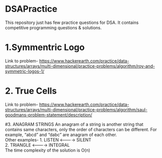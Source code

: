 # DSAPractice
This repository just has few practice questions for DSA. 
It contains competitive programming questions & solutions.

# 1.Symmentric Logo
  Link to problem- https://www.hackerearth.com/practice/data-structures/arrays/multi-dimensional/practice-problems/algorithm/roy-and-symmetric-logos-1/
  
# 2. True Cells
  Link to problem- https://www.hackerearth.com/practice/data-structures/arrays/multi-dimensional/practice-problems/algorithm/saul-goodmans-problem-statement/description/

#3. ANAGRAM STRINGS
    An anagram of a string is another string that contains same characters, only the order of characters can be different. For example, “abcd” and “dabc” are anagram of each other.\
  Other examples- 1. LISTEN <----> SILENT\
                  2. TRIANGLE <----> INTEGRAL\
  The time complexity of the solution is O(n)
